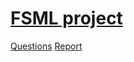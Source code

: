 # [FSML project](https://github.com/Yuhsuant1994/DataScienceTechInstitute/tree/master/Statistic/FSML_project)

[Questions](https://github.com/Yuhsuant1994/DataScienceTechInstitute/blob/master/Statistic/FSML_project/DSTIFundationsjuil19.pdf)
[Report](https://github.com/Yuhsuant1994/DataScienceTechInstitute/blob/master/Statistic/FSML_project/FSMLpart2_Yu-Hsuan_TING.pdf)
